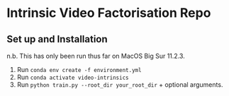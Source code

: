 # Intrinsic Video Factorisation Repo

## Set up and Installation
n.b. This has only been run thus far on MacOS Big Sur 11.2.3.
1) Run ```conda env create -f environment.yml```
2) Run ```conda activate video-intrinsics```
3) Run ```python train.py --root_dir your_root_dir``` + optional arguments.